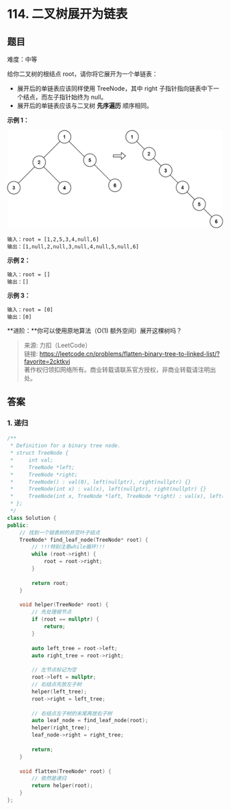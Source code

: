 # 114. 二叉树展开为链表

## 题目

难度：中等

给你二叉树的根结点 root，请你将它展开为一个单链表：

* 展开后的单链表应该同样使用 TreeNode，其中 right 子指针指向链表中下一个结点，而左子指针始终为 null。
* 展开后的单链表应该与二叉树 **先序遍历** 顺序相同。

**示例 1：**

![](image/image-20231022182137905.png)

```
输入：root = [1,2,5,3,4,null,6]
输出：[1,null,2,null,3,null,4,null,5,null,6]

```

**示例 2：**

```
输入：root = []
输出：[]

```

**示例 3：**

```
输入：root = [0]
输出：[0]

```

**进阶：**你可以使用原地算法（O(1) 额外空间）展开这棵树吗？

> 来源: 力扣（LeetCode）  
> 链接: <https://leetcode.cn/problems/flatten-binary-tree-to-linked-list/?favorite=2cktkvj>  
> 著作权归领扣网络所有。商业转载请联系官方授权，非商业转载请注明出处。

## 答案

### 1. 递归

```c++
/**
 * Definition for a binary tree node.
 * struct TreeNode {
 *     int val;
 *     TreeNode *left;
 *     TreeNode *right;
 *     TreeNode() : val(0), left(nullptr), right(nullptr) {}
 *     TreeNode(int x) : val(x), left(nullptr), right(nullptr) {}
 *     TreeNode(int x, TreeNode *left, TreeNode *right) : val(x), left(left), right(right) {}
 * };
 */
class Solution {
public:
    // 找到一个链表树的非空叶子结点
    TreeNode* find_leaf_node(TreeNode* root) {
        // !!!特别注意while循环!!!
        while (root->right) {
            root = root->right;
        }

        return root;
    }

    void helper(TreeNode* root) {
        // 先处理根节点
        if (root == nullptr) {
            return;
        }

        auto left_tree = root->left;
        auto right_tree = root->right;

        // 左节点标记为空
        root->left = nullptr;
        // 右结点先放左子树
        helper(left_tree);
        root->right = left_tree;

        // 右结点左子树的末尾再放右子树
        auto leaf_node = find_leaf_node(root);
        helper(right_tree);
        leaf_node->right = right_tree;

        return;
    }

    void flatten(TreeNode* root) {
        // 依然是递归
        return helper(root);
    }
};
```
